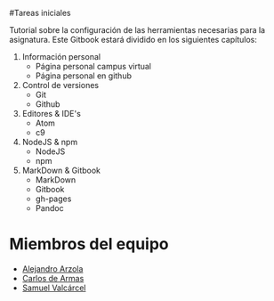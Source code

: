 #Tareas iniciales

Tutorial sobre la configuración de las herramientas necesarias para la asignatura. Este Gitbook estará dividido en los siguientes capítulos:

1. Información personal
    * Página personal campus virtual
    * Página personal en github
2. Control de versiones
    * Git
    * Github
3. Editores & IDE's
    * Atom
    * c9
4. NodeJS & npm
    * NodeJS
    * npm
5. MarkDown & Gitbook
    * MarkDown
    * Gitbook
    * gh-pages
    * Pandoc

# Miembros del equipo

* [Alejandro Arzola](http://github.com/aleag)
* [Carlos de Armas](http://github.com/alu0100816167)
* [Samuel Valcárcel](http://github.com/cosaca)
